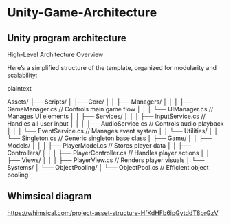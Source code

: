 # Unity-Game-Architecture
Unity program architecture
---------------------------
High-Level Architecture Overview

Here’s a simplified structure of the template, organized for modularity and scalability:

plaintext

Assets/
├── Scripts/
│   ├── Core/
│   │   ├── Managers/
│   │   │   ├── GameManager.cs        // Controls main game flow
│   │   │   └── UIManager.cs          // Manages UI elements
│   │   ├── Services/
│   │   │   ├── InputService.cs       // Handles all user input
│   │   │   ├── AudioService.cs       // Controls audio playback
│   │   │   └── EventService.cs       // Manages event system
│   │   └── Utilities/
│   │       └── Singleton.cs          // Generic singleton base class
│   ├── Game/
│   │   ├── Models/
│   │   │   ├── PlayerModel.cs        // Stores player data
│   │   ├── Controllers/
│   │   │   ├── PlayerController.cs   // Handles player actions
│   │   ├── Views/
│   │   │   ├── PlayerView.cs         // Renders player visuals
│   └── Systems/
│       └── ObjectPooling/
│           └── ObjectPool.cs         // Efficient object pooling


Whimsical diagram
------------------
https://whimsical.com/project-asset-structure-HfKdHFb6ipGytddT8prGzV
